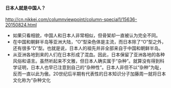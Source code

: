 #### 日本人就是中国人？
http://cn.nikkei.com/columnviewpoint/column-special1/15636-20150824.html
- 如果只看相貌，中国人和日本人非常相似，但骨架却一直被认为完全不同。
- 在中国和朝鲜半岛等亚洲大陆，“O”型染色体是主流，而日本除了“O”型之外，还有很多“D”型。也就是说，日本人的祖先并非全部来自于中国和朝鲜半岛。
- 从亚洲各地到来的人们在日本形成了混血。因此，日本保留了亚洲各地的各种风俗和语言。虽然听起来不文雅，但日本人确实属于“杂种”。就算没有得到科学证明，日本人也早已注意到自己的“杂种性”。日本人非但不以“杂种”为耻，反而一直以此为傲。20世纪后半期有代表性的日本知识分子加藤周一就将日本文化称为“杂种文化　　　　　　　　　　　　　　
